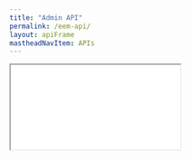 ```yaml
---
title: "Admin API"
permalink: /eem-api/
layout: apiFrame
mastheadNavItem: APIs
---
```


<iframe onload="loadApiStyle('{{ site.url }}{{ site.baseurl }}/assets/css/APIStyle.css',this);resizeIframe(this)" scrolling="no" src="../apiCode/eem/eem-api.html"> 
</iframe>